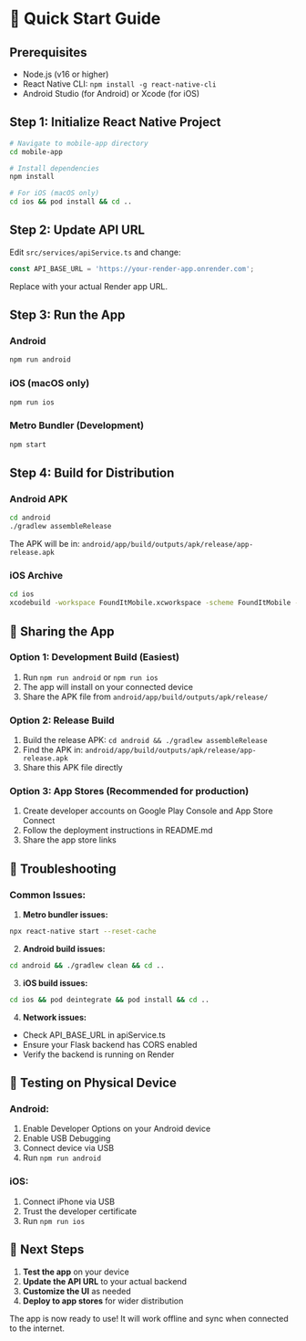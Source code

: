 # 🚀 Quick Start Guide

## Prerequisites
- Node.js (v16 or higher)
- React Native CLI: `npm install -g react-native-cli`
- Android Studio (for Android) or Xcode (for iOS)

## Step 1: Initialize React Native Project

```bash
# Navigate to mobile-app directory
cd mobile-app

# Install dependencies
npm install

# For iOS (macOS only)
cd ios && pod install && cd ..
```

## Step 2: Update API URL

Edit `src/services/apiService.ts` and change:
```typescript
const API_BASE_URL = 'https://your-render-app.onrender.com';
```
Replace with your actual Render app URL.

## Step 3: Run the App

### Android
```bash
npm run android
```

### iOS (macOS only)
```bash
npm run ios
```

### Metro Bundler (Development)
```bash
npm start
```

## Step 4: Build for Distribution

### Android APK
```bash
cd android
./gradlew assembleRelease
```
The APK will be in: `android/app/build/outputs/apk/release/app-release.apk`

### iOS Archive
```bash
cd ios
xcodebuild -workspace FoundItMobile.xcworkspace -scheme FoundItMobile -configuration Release archive -archivePath FoundItMobile.xcarchive
```

## 📱 Sharing the App

### Option 1: Development Build (Easiest)
1. Run `npm run android` or `npm run ios`
2. The app will install on your connected device
3. Share the APK file from `android/app/build/outputs/apk/release/`

### Option 2: Release Build
1. Build the release APK: `cd android && ./gradlew assembleRelease`
2. Find the APK in: `android/app/build/outputs/apk/release/app-release.apk`
3. Share this APK file directly

### Option 3: App Stores (Recommended for production)
1. Create developer accounts on Google Play Console and App Store Connect
2. Follow the deployment instructions in README.md
3. Share the app store links

## 🔧 Troubleshooting

### Common Issues:

1. **Metro bundler issues:**
```bash
npx react-native start --reset-cache
```

2. **Android build issues:**
```bash
cd android && ./gradlew clean && cd ..
```

3. **iOS build issues:**
```bash
cd ios && pod deintegrate && pod install && cd ..
```

4. **Network issues:**
- Check API_BASE_URL in apiService.ts
- Ensure your Flask backend has CORS enabled
- Verify the backend is running on Render

## 📱 Testing on Physical Device

### Android:
1. Enable Developer Options on your Android device
2. Enable USB Debugging
3. Connect device via USB
4. Run `npm run android`

### iOS:
1. Connect iPhone via USB
2. Trust the developer certificate
3. Run `npm run ios`

## 🎯 Next Steps

1. **Test the app** on your device
2. **Update the API URL** to your actual backend
3. **Customize the UI** as needed
4. **Deploy to app stores** for wider distribution

The app is now ready to use! It will work offline and sync when connected to the internet.
